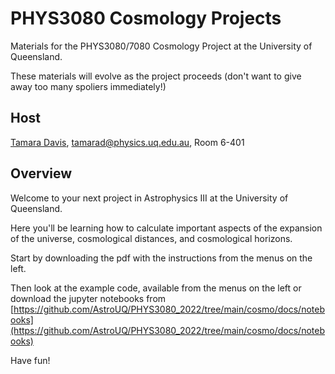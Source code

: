 # PHYS3080 Cosmology Projects

Materials for the PHYS3080/7080 Cosmology Project at the University of Queensland.

These materials will evolve as the project proceeds (don't want to give away too many spoliers immediately!)

## Host

[Tamara Davis](https://people.smp.uq.edu.au/TamaraDavis/), 
[tamarad@physics.uq.edu.au](mailto:tamarad@physics.uq.edu.au), Room 6-401

## Overview

Welcome to your next project in Astrophysics III at the University of Queensland. 

Here you'll be learning how to calculate important aspects of the expansion of the universe, cosmological distances, and cosmological horizons.

Start by downloading the pdf with the instructions from the menus on the left. 

Then look at the example code, available from the menus on the left or download the jupyter notebooks from [https://github.com/AstroUQ/PHYS3080_2022/tree/main/cosmo/docs/notebooks](https://github.com/AstroUQ/PHYS3080_2022/tree/main/cosmo/docs/notebooks)

Have fun! 
 
